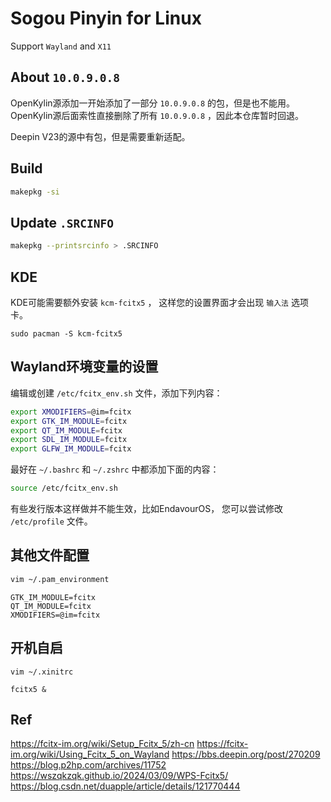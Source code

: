# Sogou Pinyin for Linux

Support `Wayland` and `X11`

## About `10.0.9.0.8`

OpenKylin源添加一开始添加了一部分 `10.0.9.0.8` 的包，但是也不能用。
OpenKylin源后面索性直接删除了所有 `10.0.9.0.8` ，因此本仓库暂时回退。

Deepin V23的源中有包，但是需要重新适配。

## Build

```bash
makepkg -si
```

## Update `.SRCINFO`

```bash
makepkg --printsrcinfo > .SRCINFO
```

## KDE

KDE可能需要额外安装 `kcm-fcitx5` ，
这样您的设置界面才会出现 `输入法` 选项卡。

```
sudo pacman -S kcm-fcitx5
```

## Wayland环境变量的设置

编辑或创建 `/etc/fcitx_env.sh` 文件，添加下列内容：

```bash
export XMODIFIERS=@im=fcitx
export GTK_IM_MODULE=fcitx
export QT_IM_MODULE=fcitx
export SDL_IM_MODULE=fcitx
export GLFW_IM_MODULE=fcitx
```

最好在 `~/.bashrc` 和 `~/.zshrc` 中都添加下面的内容：

```bash
source /etc/fcitx_env.sh
```

有些发行版本这样做并不能生效，比如EndavourOS，
您可以尝试修改 `/etc/profile` 文件。

## 其他文件配置

```bash
vim ~/.pam_environment
```

```
GTK_IM_MODULE=fcitx
QT_IM_MODULE=fcitx
XMODIFIERS=@im=fcitx
```

## 开机自启

 `vim ~/.xinitrc`

```
fcitx5 &
```

## Ref

https://fcitx-im.org/wiki/Setup_Fcitx_5/zh-cn
https://fcitx-im.org/wiki/Using_Fcitx_5_on_Wayland
https://bbs.deepin.org/post/270209
https://blog.p2hp.com/archives/11752
https://wszqkzqk.github.io/2024/03/09/WPS-Fcitx5/
https://blog.csdn.net/duapple/article/details/121770444
